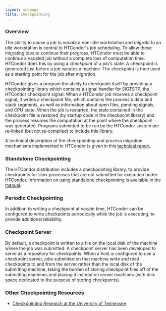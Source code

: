 ```yaml
---
layout: subpage
title: Checkpointing
---
```


<h3>Overview</h3>

The ability to cause a job to <EM>vacate</EM> a non-idle
workstation and <EM>migrate</EM> to an idle workstation is central to
HTCondor's job scheduling.
To allow these migrating jobs to continue their progress,
HTCondor must be able to continue a vacated job without
a complete loss of computation time.
HTCondor does this by using a <EM>checkpoint</EM>
of a job's state.
A checkpoint is generated just before a job vacates
a machine.
The checkpoint is then used 
as a starting point for the job after migration.

HTCondor gives a program the
ability to checkpoint itself by providing a checkpointing library
which contains a signal handler for SIGTSTP, the HTCondor checkpoint
signal.  When a HTCondor job receives a checkpoint signal, it writes a
checkpoint file, which contains the process's data and stack segments,
as well as information about open files, pending signals, and CPU
state.  When the job is restarted, the state contained in the
checkpoint file is restored (by startup code in the checkpoint
library) and the process resumes the computation at the point
where the checkpoint was generated.
Programs submitted to be run by the HTCondor system are re-linked (but not
re-compiled) to include this library.

A technical description of the checkpointing and process migration
mechanisms implemented in HTCondor is given in this
<A HREF="doc/ckpt97.ps">technical report</A>.

<h3>Standalone Checkpointing</h3>

The HTCondor distribution includes a checkpointing library, 
to provide checkpoints for Unix
processes that are not submitted for execution under HTCondor.
Information on using standalone checkpointing is available
in the
<A HREF="{{ '/manual/' | relative_url }}">manual</A>.

<h3>Periodic Checkpointing</h3>

In addition to writing a checkpoint at vacate time, HTCondor can be
configured to write checkpoints periodically while the job is
executing, to provide additional reliability.

<h3>Checkpoint Server</h3>

By default, a checkpoint is written to a file on the local disk of the
machine where the job was submitted.  A checkpoint server has been
developed to serve as a repository for checkpoints.  When a host is
configured to use a checkpoint server, jobs submitted on that machine
write and read checkpoints to and from the server rather than the
local disk of the submitting machine, taking the burden of storing
checkpoint files off of the submitting machines and placing it instead
on server machines (with disk space dedicated to the purpose of
storing checkpoints).

<h3>Other Checkpointing Resources</h3>

<UL>
<LI>
<A HREF="http://www.cs.utk.edu/~plank/ckp.html">Checkpointing Research at the University of Tennessee</A>
</LI>
</UL>

